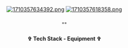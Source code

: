 <div align="center"> 


[![1710357634392.png](https://i.postimg.cc/q79XwgSt/1710357634392.png)](https://postimg.cc/5HSCN9x1) [![1710357618358.png](https://i.postimg.cc/L57HgKnM/1710357618358.png)](https://postimg.cc/GTF06fFM)






<h3 align="center">  </h3>
<p align="center"> "" </p>
<p align="center">  </p>








<h4 align="center"> ✞ Tech Stack - Equipment ✞ </h4>
<p align="center">
  <a href="https://skillicons.dev%22%3E/
    <img src="https://skillicons.dev/icons?i=discord,unity,godot&perline=14" />

  </a>
</p>
</div>
